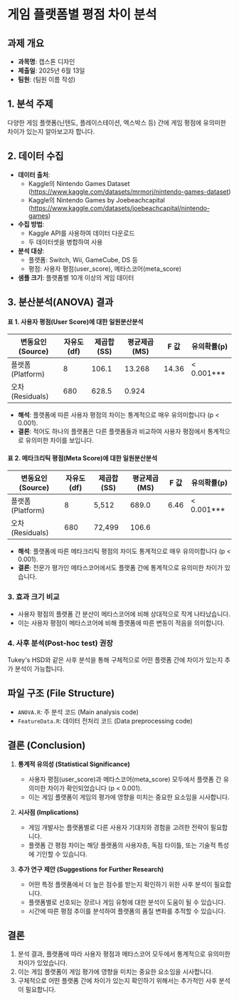 # 게임 플랫폼별 평점 차이 분석

## 과제 개요
- **과목명**: 캡스톤 디자인
- **제출일**: 2025년 6월 13일
- **팀원**: (팀원 이름 작성)

## 1. 분석 주제
다양한 게임 플랫폼(닌텐도, 플레이스테이션, 엑스박스 등) 간에 게임 평점에 유의미한 차이가 있는지 알아보고자 합니다.

## 2. 데이터 수집
- **데이터 출처**: 
  - Kaggle의 Nintendo Games Dataset (https://www.kaggle.com/datasets/mrmorj/nintendo-games-dataset)
  - Kaggle의 Nintendo Games by Joebeachcapital (https://www.kaggle.com/datasets/joebeachcapital/nintendo-games)
- **수집 방법**: 
  - Kaggle API를 사용하여 데이터 다운로드
  - 두 데이터셋을 병합하여 사용
- **분석 대상**: 
  - 플랫폼: Switch, Wii, GameCube, DS 등
  - 평점: 사용자 평점(user_score), 메타스코어(meta_score)
- **샘플 크기**: 플랫폼별 10개 이상의 게임 데이터

## 3. 분산분석(ANOVA) 결과

#### 표 1. 사용자 평점(User Score)에 대한 일원분산분석

| 변동요인(Source) | 자유도(df) | 제곱합(SS) | 평균제곱(MS) | F 값  | 유의확률(p) |
| ---------------- | ---------- | ---------- | ------------ | ----- | ----------- |
| 플랫폼(Platform) | 8          | 106.1      | 13.268       | 14.36 | < 0.001***  |
| 오차(Residuals)  | 680        | 628.5      | 0.924        |       |             |

- **해석**: 플랫폼에 따른 사용자 평점의 차이는 통계적으로 매우 유의미합니다 (p < 0.001).
- **결론**: 적어도 하나의 플랫폼은 다른 플랫폼들과 비교하여 사용자 평점에서 통계적으로 유의미한 차이를 보입니다.

#### 표 2. 메타크리틱 평점(Meta Score)에 대한 일원분산분석

| 변동요인(Source) | 자유도(df) | 제곱합(SS) | 평균제곱(MS) | F 값 | 유의확률(p) |
| ---------------- | ---------- | ---------- | ------------ | ---- | ----------- |
| 플랫폼(Platform) | 8          | 5,512      | 689.0        | 6.46 | < 0.001***  |
| 오차(Residuals)  | 680        | 72,499     | 106.6        |      |             |

- **해석**: 플랫폼에 따른 메타크리틱 평점의 차이도 통계적으로 매우 유의미합니다 (p < 0.001).
- **결론**: 전문가 평가인 메타스코어에서도 플랫폼 간에 통계적으로 유의미한 차이가 있습니다.

### 3. 효과 크기 비교

- 사용자 평점의 플랫폼 간 분산이 메타스코어에 비해 상대적으로 작게 나타났습니다.
- 이는 사용자 평점이 메타스코어에 비해 플랫폼에 따른 변동이 적음을 의미합니다.

### 4. 사후 분석(Post-hoc test) 권장

Tukey's HSD와 같은 사후 분석을 통해 구체적으로 어떤 플랫폼 간에 차이가 있는지 추가 분석이 가능합니다.

## 파일 구조 (File Structure)

- `ANOVA.R`: 주 분석 코드 (Main analysis code)
- `FeatureData.R`: 데이터 전처리 코드 (Data preprocessing code)


## 결론 (Conclusion)

1. **통계적 유의성 (Statistical Significance)**

   - 사용자 평점(user_score)과 메타스코어(meta_score) 모두에서 플랫폼 간 유의미한 차이가 확인되었습니다 (p < 0.001).
   - 이는 게임 플랫폼이 게임의 평가에 영향을 미치는 중요한 요소임을 시사합니다.
2. **시사점 (Implications)**

   - 게임 개발사는 플랫폼별로 다른 사용자 기대치와 경험을 고려한 전략이 필요합니다.
   - 플랫폼 간 평점 차이는 해당 플랫폼의 사용자층, 독점 타이틀, 또는 기술적 특성에 기인할 수 있습니다.
3. **추가 연구 제안 (Suggestions for Further Research)**

   - 어떤 특정 플랫폼에서 더 높은 점수를 받는지 확인하기 위한 사후 분석이 필요합니다.
   - 플랫폼별로 선호되는 장르나 게임 유형에 대한 분석이 도움이 될 수 있습니다.
   - 시간에 따른 평점 추이를 분석하여 플랫폼의 품질 변화를 추적할 수 있습니다.

## 결론
1. 분석 결과, 플랫폼에 따라 사용자 평점과 메타스코어 모두에서 통계적으로 유의미한 차이가 있었습니다.
2. 이는 게임 플랫폼이 게임 평가에 영향을 미치는 중요한 요소임을 시사합니다.
3. 구체적으로 어떤 플랫폼 간에 차이가 있는지 확인하기 위해서는 추가적인 사후 분석이 필요합니다.
